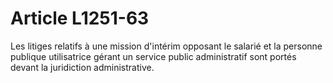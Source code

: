 # Article L1251-63

Les litiges relatifs à une mission d'intérim opposant le salarié et la personne publique utilisatrice gérant un service public administratif sont portés devant la juridiction administrative.